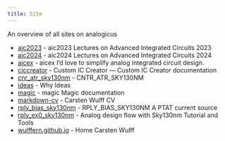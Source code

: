 ```yaml
---
title: Site
---
```


An overview of all sites on analogicus

 - [aic2023](https://analogicus.com/aic2023) - aic2023   Lectures on Advanced Integrated Circuits 2023
 - [aic2024](https://analogicus.com/aic2024) - aic2024   Lectures on Advanced Integrated Circuits 2024
 - [aicex](https://analogicus.com/aicex) - aicex   I’d love to simplify analog integrated circuit design.
 - [ciccreator](https://analogicus.com/ciccreator) - Custom IC Creator &#8212; Custom IC Creator  documentation
 - [cnr_atr_sky130nm](https://analogicus.com/cnr_atr_sky130nm) - CNTR_ATR_SKY130NM
 - [ideas](https://analogicus.com/ideas) - Why   Ideas
 - [magic](https://analogicus.com/magic) - magic   Magic documentation
 - [markdown-cv](https://analogicus.com/markdown-cv) -   Carsten Wulff    CV
 - [rply_bias_sky130nm](https://analogicus.com/rply_bias_sky130nm) - RPLY_BIAS_SKY130NM   A PTAT current source
 - [rply_ex0_sky130nm](https://analogicus.com/rply_ex0_sky130nm) - Analog design flow with Sky130nm   Tutorial and Tools
 - [wulffern.github.io](https://analogicus.com/wulffern.github.io) - Home   Carsten Wulff
